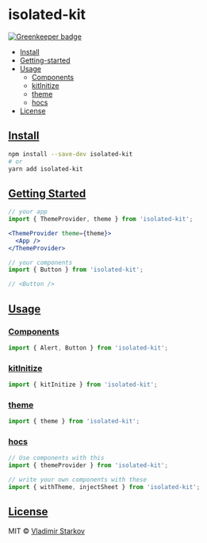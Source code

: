 # isolated-kit

[![Greenkeeper badge](https://badges.greenkeeper.io/iamstarkov/isolated-kit.svg)](https://greenkeeper.io/)

* [Install](#install)
* [Getting-started](#getting-started)
* [Usage](#usage)
  * [Components](#components)
  * [kitInitize](#kitInitize)
  * [theme](#theme)
  * [hocs](#hocs)
* [License](#license)

## [Install](#install)

```sh
npm install --save-dev isolated-kit
# or
yarn add isolated-kit
```

## [Getting Started](#getting-started)

```jsx
// your app
import { ThemeProvider, theme } from 'isolated-kit';

<ThemeProvider theme={theme}>
  <App />
</ThemeProvider>

// your components
import { Button } from 'isolated-kit';

// <Button />
```

## [Usage](#usage)

### [Components](#components)

```js
import { Alert, Button } from 'isolated-kit';
```

### [kitInitize](#kitinitize)

```js
import { kitInitize } from 'isolated-kit';
```

### [theme](#theme)

```js
import { theme } from 'isolated-kit';
```

### [hocs](#hocs)

```js
// Use components with this
import { themeProvider } from 'isolated-kit';

// write your own components with these
import { withTheme, injectSheet } from 'isolated-kit';
```

## [License](#license)

MIT © [Vladimir Starkov][]

[Vladimir Starkov]: https://iamstarkov.com/
